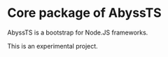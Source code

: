 # Core package of AbyssTS

AbyssTS is a bootstrap for Node.JS frameworks.

This is an experimental project.
